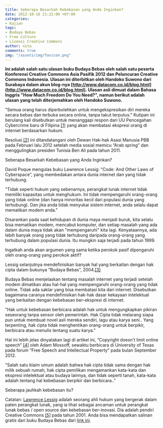 ```yaml
---
title: Seberapa Besarkah Kebebasan yang Anda Inginkan?
date: 2012-10-16 21:22:00 +07:00
categories:
- Kajian
tags:
- Budaya Bebas
- Free Culture
- Lisensi Creative Commons
author: nita
comments: true
img: "/assets/img/favicon.png"
---
```


**Ini adalah salah satu ulasan buku Budaya Bebas oleh salah satu peserta Konferensi Creative Commons Asia Pasifik 2012 dan Peluncuran Creative Commons Indonesia. Ulasan ini diterbitkan oleh Handoko Suwono dari Surabaya dalam akun blog-nya [http://www.datacom.co.id/blog.html](http://www.datacom.co.id/blog.html). Ulasan asli dimuat dalam Bahasa Inggris "How Much Freedom Do You Need?", namun berikut adalah ulasan yang telah diterjemahkan oleh Handoko Suwono.**

"Semua orang harus diperbolehkan untuk mengekspresikan diri mereka secara bebas dan terbuka secara online, tanpa takut terputus." Kutipan ini berulang kali disebutkan untuk menanggapi respon dari UU Pencegahan Cybercrime baru di Filipina [[1]](http://www.datacom.co.id/blog.html) yang akan membatasi ekspresi orang di internet berdasarkan hukum.

Resolusi [[2]](http://www.cbc.ca/news/yourcommunity/2012/07/un-declares-internet-freedom-a-basic-human-right.html) ini ditandatangani oleh Dewan Hak-hak Asasi Manusia PBB pada Februari lalu 2012 setelah media sosial memicu “Arab spring” dan menggulingkan presiden Tunisia Ben Ali pada tahun 2011.

Seberapa Besarkah Kebebasan yang Anda Inginkan?

David Poque mengulas buku Lawrence Lessig: “Code: And Other Laws of Cyberspace”, yang membedakan antara dunia internet dan yang tidak terhubung.

"Tidak seperti hukum yang sebenarnya, perangkat lunak internet tidak memiliki kapasitas untuk menghukum. Ini tidak mempengaruhi orang-orang yang tidak online (dan hanya minoritas kecil dari populasi dunia yang terhubung). Dan jika anda tidak menyukai sistem internet, anda selalu dapat mematikan modem anda."

Disarankan pada saat kehidupan di dunia maya menjadi buruk, kita selalu bisa mematikan modem, mencabut komputer, dan setiap masalah yang ada dalam dunia maya  tidak akan "mempengaruhi" kita lagi. Kenyataannya, ada lebih banyak orang yang tidak terhubung daripada orang-orang yang terhubung dalam populasi dunia. Itu mungkin saja terjadi pada tahun 1999.

Ingatkah anda akan argumen yang sama ketika perokok pasif dipengaruhi oleh orang-orang yang perokok aktif?

Lessig selanjutnya mendefinisikan banyak hal yang berkaitan dengan hak cipta dalam bukunya “Budaya Bebas”, 2004.[[3]](http://www.cbc.ca/news/yourcommunity/2012/07/un-declares-internet-freedom-a-basic-human-right.html)

Budaya Bebas menjelaskan tentang masalah internet yang terjadi setelah modem dimatikan atau hal-hal yang mempengaruhi orang-orang yang tidak online. Tidak ada saklar yang bisa membatasi kita dari internet. Disebutkan bagaimana caranya mendefinisikan hak-hak dasar kekayaan intelektual yang berkaitan dengan kebebasan ber-ekspresi di internet.

"Hak untuk kebebasan berbicara adalah hak untuk mengungkapkan pikiran seseorang tanpa sensor oleh pemerintah. Hak Cipta tidak melarang siapa pun untuk membuat novel asli mereka sendiri, lagu atau karya seni.. Yang terpenting, hak cipta tidak menghentikan orang-orang untuk berpikir, berbicara atau menulis tentang suatu karya."

Hal ini lebih jelas dinyatakan lagi di artikel ini, “Copyright doesn't limit online speech” [[4]](http://www.statesman.com/news/news/opinion/copyright-doesnt-limit-online-speech/nSLRG/) oleh Adam Mossoff, sewaktu berbicara di University of  Texas pada forum “Free Speech and Intellectual Property” pada bulan September 2012.

"Salah satu klaim umum adalah bahwa hak cipta tidak sama dengan hak milik sebuah rumah, hak cipta pemilikan mengamankan kata-kata dan ekspresi intelektual atau budaya lainnya, dan tidak seperti tanah, kata-kata adalah tentang hal kebebasan berpikir dan berbicara.."

Seberapa jauhkah kebebasan itu?

Catatan: [Lawrence Lessig](http://en.wikipedia.org/wiki/Lawrence_Lessig) adalah seorang ahli hukum yang bergerak dalam paten perangkat lunak, yang ia lihat sebagai ancaman untuk perangkat lunak bebas / open source dan kebebasan ber-inovasi. Dia adalah pendiri Creative Commons [[5]](http://creativecommons.org/) pada tahun 2001. Anda bisa mendapatkan salinan gratis dari buku Budaya Bebas dari [link ini](http://kunci.or.id/wp-content/uploads/2012/02/budaya-bebas.pdf).
